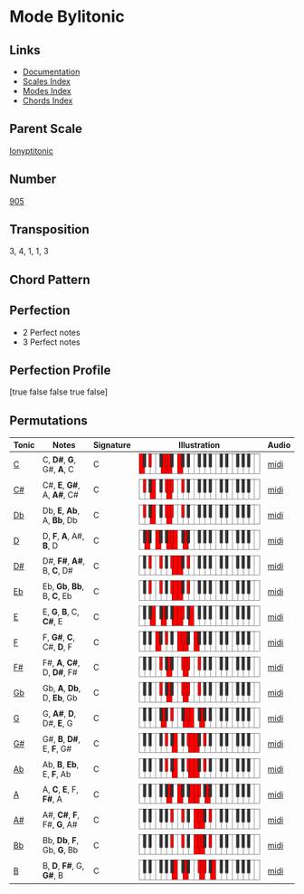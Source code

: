 # Mode Bylitonic

## Links

- [Documentation](README.md)
- [Scales Index](Scales.md)
- [Modes Index](Modes.md)
- [Chords Index](Chords.md)

## Parent Scale

[Ionyptitonic](ScaleIonyptitonic.md)

## Number

[905](https://ianring.com/musictheory/scales/905)

## Transposition

3, 4, 1, 1, 3

## Chord Pattern



## Perfection

- 2 Perfect notes
- 3 Perfect notes

## Perfection Profile

[true false false true false]

## Permutations

| Tonic | Notes | Signature | Illustration | Audio |
|-------|-------|-----------|--------------|-------|
| [C](ModeCNaturalBylitonic.md) | C, **D#**, **G**, G#, **A**, C | C | ![CNaturalBylitonic](ModeCNaturalBylitonic.png) | [midi](https://github.com/edipermadi/music/blob/main/docs/ModeCNaturalBylitonic.mid?raw=true) |
| [C#](ModeCSharpBylitonic.md) | C#, **E**, **G#**, A, **A#**, C# | C | ![CSharpBylitonic](ModeCSharpBylitonic.png) | [midi](https://github.com/edipermadi/music/blob/main/docs/ModeCSharpBylitonic.mid?raw=true) |
| [Db](ModeDFlatBylitonic.md) | Db, **E**, **Ab**, A, **Bb**, Db | C | ![DFlatBylitonic](ModeDFlatBylitonic.png) | [midi](https://github.com/edipermadi/music/blob/main/docs/ModeDFlatBylitonic.mid?raw=true) |
| [D](ModeDNaturalBylitonic.md) | D, **F**, **A**, A#, **B**, D | C | ![DNaturalBylitonic](ModeDNaturalBylitonic.png) | [midi](https://github.com/edipermadi/music/blob/main/docs/ModeDNaturalBylitonic.mid?raw=true) |
| [D#](ModeDSharpBylitonic.md) | D#, **F#**, **A#**, B, **C**, D# | C | ![DSharpBylitonic](ModeDSharpBylitonic.png) | [midi](https://github.com/edipermadi/music/blob/main/docs/ModeDSharpBylitonic.mid?raw=true) |
| [Eb](ModeEFlatBylitonic.md) | Eb, **Gb**, **Bb**, B, **C**, Eb | C | ![EFlatBylitonic](ModeEFlatBylitonic.png) | [midi](https://github.com/edipermadi/music/blob/main/docs/ModeEFlatBylitonic.mid?raw=true) |
| [E](ModeENaturalBylitonic.md) | E, **G**, **B**, C, **C#**, E | C | ![ENaturalBylitonic](ModeENaturalBylitonic.png) | [midi](https://github.com/edipermadi/music/blob/main/docs/ModeENaturalBylitonic.mid?raw=true) |
| [F](ModeFNaturalBylitonic.md) | F, **G#**, **C**, C#, **D**, F | C | ![FNaturalBylitonic](ModeFNaturalBylitonic.png) | [midi](https://github.com/edipermadi/music/blob/main/docs/ModeFNaturalBylitonic.mid?raw=true) |
| [F#](ModeFSharpBylitonic.md) | F#, **A**, **C#**, D, **D#**, F# | C | ![FSharpBylitonic](ModeFSharpBylitonic.png) | [midi](https://github.com/edipermadi/music/blob/main/docs/ModeFSharpBylitonic.mid?raw=true) |
| [Gb](ModeGFlatBylitonic.md) | Gb, **A**, **Db**, D, **Eb**, Gb | C | ![GFlatBylitonic](ModeGFlatBylitonic.png) | [midi](https://github.com/edipermadi/music/blob/main/docs/ModeGFlatBylitonic.mid?raw=true) |
| [G](ModeGNaturalBylitonic.md) | G, **A#**, **D**, D#, **E**, G | C | ![GNaturalBylitonic](ModeGNaturalBylitonic.png) | [midi](https://github.com/edipermadi/music/blob/main/docs/ModeGNaturalBylitonic.mid?raw=true) |
| [G#](ModeGSharpBylitonic.md) | G#, **B**, **D#**, E, **F**, G# | C | ![GSharpBylitonic](ModeGSharpBylitonic.png) | [midi](https://github.com/edipermadi/music/blob/main/docs/ModeGSharpBylitonic.mid?raw=true) |
| [Ab](ModeAFlatBylitonic.md) | Ab, **B**, **Eb**, E, **F**, Ab | C | ![AFlatBylitonic](ModeAFlatBylitonic.png) | [midi](https://github.com/edipermadi/music/blob/main/docs/ModeAFlatBylitonic.mid?raw=true) |
| [A](ModeANaturalBylitonic.md) | A, **C**, **E**, F, **F#**, A | C | ![ANaturalBylitonic](ModeANaturalBylitonic.png) | [midi](https://github.com/edipermadi/music/blob/main/docs/ModeANaturalBylitonic.mid?raw=true) |
| [A#](ModeASharpBylitonic.md) | A#, **C#**, **F**, F#, **G**, A# | C | ![ASharpBylitonic](ModeASharpBylitonic.png) | [midi](https://github.com/edipermadi/music/blob/main/docs/ModeASharpBylitonic.mid?raw=true) |
| [Bb](ModeBFlatBylitonic.md) | Bb, **Db**, **F**, Gb, **G**, Bb | C | ![BFlatBylitonic](ModeBFlatBylitonic.png) | [midi](https://github.com/edipermadi/music/blob/main/docs/ModeBFlatBylitonic.mid?raw=true) |
| [B](ModeBNaturalBylitonic.md) | B, **D**, **F#**, G, **G#**, B | C | ![BNaturalBylitonic](ModeBNaturalBylitonic.png) | [midi](https://github.com/edipermadi/music/blob/main/docs/ModeBNaturalBylitonic.mid?raw=true) |
